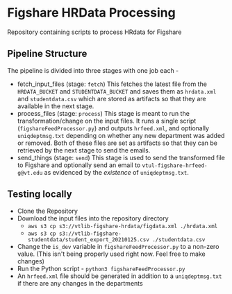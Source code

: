# Figshare HRData Processing

Repository containing scripts to process HRdata for Figshare

## Pipeline Structure

The pipeline is divided into three stages with one job each -
- fetch_input_files (stage: `fetch`)
  This fetches the latest file from the `HRDATA_BUCKET` and `STUDENTDATA_BUCKET` and saves them as `hrdata.xml` and `studentdata.csv` which are stored as artifacts so that they are available in the next stage.
- process_files (stage: `process`)
  This stage is meant to run the transformation/change on the input files. It runs a single script (`figshareFeedProcessor.py`) and outputs `hrfeed.xml`, and optionally `uniqdeptmsg.txt` depending on whether any new department was added or removed. Both of these files are set as artifacts so that they can be retrieved by the next stage to send the emails.
- send_things (stage: `send`)
  This stage is used to send the transformed file to Figshare and optionally send an email to `vtul-figshare-hrfeed-g@vt.edu` as evidenced by the _existence_ of `uniqdeptmsg.txt`.

## Testing locally

- Clone the Repository
- Download the input files into the repository directory
  - `aws s3 cp s3://vtlib-figshare-hrdata/figdata.xml ./hrdata.xml`
  - `aws s3 cp s3://vtlib-figshare-studentdata/student_export_20210125.csv ./studentdata.csv`
- Change the `is_dev` variable in `figshareFeedProcessor.py` to a non-zero value. (This isn't being properly used right now. Feel free to make changes)
- Run the Python script - `python3 figshareFeedProcessor.py`
- An `hrfeed.xml` file should be generated in addition to a `uniqdeptmsg.txt` if there are any changes in the departments
